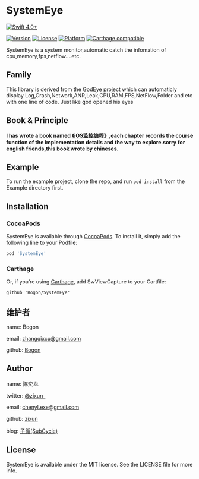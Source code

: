 # SystemEye

[![Swift 4.0+](https://img.shields.io/badge/Swift-3.0%2B-orange.svg)](https://github.com/zixun/AssistiveButton)

[![Version](https://img.shields.io/cocoapods/v/SystemEye.svg?style=flat)](http://cocoapods.org/pods/SystemEye)
[![License](https://img.shields.io/cocoapods/l/SystemEye.svg?style=flat)](http://cocoapods.org/pods/SystemEye)
[![Platform](https://img.shields.io/cocoapods/p/SystemEye.svg?style=flat)](http://cocoapods.org/pods/SystemEye)
[![Carthage compatible](https://img.shields.io/badge/Carthage-Compatible-brightgreen.svg?style=flat)](https://github.com/Carthage/Carthage) 

SystemEye is a system monitor,automatic catch the infomation of cpu,memory,fps,netflow....etc.

## Family
This library is derived from the [GodEye](https://github.com/Bogon/GodEye) project which can automaticly display Log,Crash,Network,ANR,Leak,CPU,RAM,FPS,NetFlow,Folder and etc with one line of code. Just like god opened his eyes

## Book & Principle

**I has wrote a book named [《iOS监控编程》](https://www.qingdan.us/product/25),each chapter records the course function of the implementation details and the way to explore.sorry for english friends,this book wrote by chineses.**


## Example

To run the example project, clone the repo, and run `pod install` from the Example directory first.


## Installation

### CocoaPods
SystemEye is available through [CocoaPods](http://cocoapods.org). To install
it, simply add the following line to your Podfile:

```ruby
pod 'SystemEye'
```

### Carthage
Or, if you’re using [Carthage](https://github.com/Carthage/Carthage), add SwViewCapture to your Cartfile:

``` 
github 'Bogon/SystemEye'
```

## 维护者

name: Bogon

email: zhangqixcu@gmail.com

github: [Bogon](https://github.com/Bogon)

## Author

name: 陈奕龙

twitter: [@zixun_](https://twitter.com/zixun_)

email: chenyl.exe@gmail.com

github: [zixun](https://github.com/zixun)

blog: [子循(SubCycle)](http://zixun.github.io/)

## License

SystemEye is available under the MIT license. See the LICENSE file for more info.
